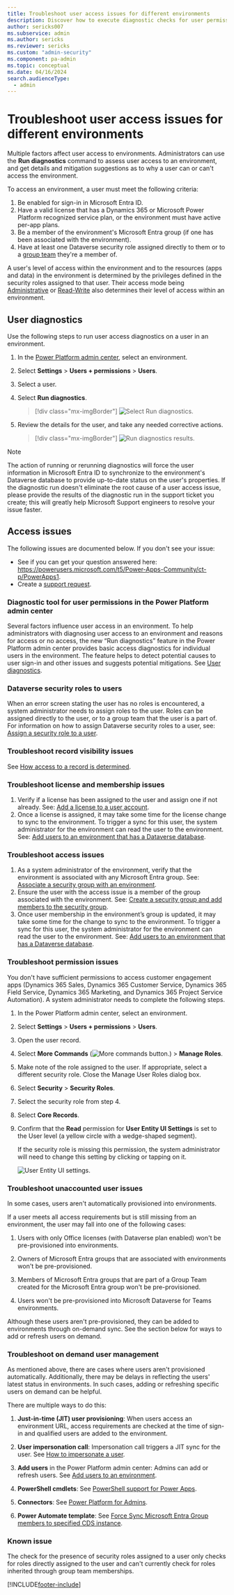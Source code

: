 ```yaml
---
title: Troubleshoot user access issues for different environments
description: Discover how to execute diagnostic checks for user permissions in various environments, along with the requirements needed for access.
author: sericks007
ms.subservice: admin
ms.author: sericks
ms.reviewer: sericks
ms.custom: "admin-security"
ms.component: pa-admin
ms.topic: conceptual
ms.date: 04/16/2024
search.audienceType: 
  - admin
---
```

# Troubleshoot user access issues for different environments

Multiple factors affect user access to environments. Administrators can use the **Run diagnostics** command to assess user access to an environment, and get details and mitigation suggestions as to why a user can or can't access the environment.

To access an environment, a user must meet the following criteria:

1. Be enabled for sign-in in Microsoft Entra ID.
2. Have a valid license that has a Dynamics 365 or Microsoft Power Platform recognized service plan, or the environment must have active per-app plans.
3. Be a member of the environment's Microsoft Entra group (if one has been associated with the environment).
4. Have at least one Dataverse security role assigned directly to them or to a [group team](manage-group-teams.md) they're a member of.

A user's level of access within the environment and to the resources (apps and data) in the environment is determined by the privileges defined in the security roles assigned to that user. Their access mode being [Administrative](create-users.md#create-an-administrative-user-account) or [Read-Write](create-users.md#create-a-read-write-user-account) also determines their level of access within an environment.

## User diagnostics

Use the following steps to run user access diagnostics on a user in an environment.

1. In the [Power Platform admin center](https://admin.powerplatform.microsoft.com), select an environment.

2. Select **Settings** > **Users + permissions** > **Users**.  

3. Select a user.

4. Select **Run diagnostics**.

   > [!div class="mx-imgBorder"]
   > ![Select Run diagnostics.](media/teams-environment-user-list.png "Select Run diagnostics")

5. Review the details for the user, and take any needed corrective actions.

   > [!div class="mx-imgBorder"]
   > ![Run diagnostics results.](media/run-diagnostics-results.png "Run diagnostics results")

> [!NOTE]
> The action of running or rerunning diagnostics will force the user information in Microsoft Entra ID to synchronize to the environment's Dataverse database to provide up-to-date status on the user's properties. If the diagnostic run doesn't eliminate the root cause of a user access issue, please provide the results of the diagnostic run in the support ticket you create; this will greatly help Microsoft Support engineers to resolve your issue faster.

## Access issues

The following issues are documented below. If you don't see your issue:

- See if you can get your question answered here: <https://powerusers.microsoft.com/t5/Power-Apps-Community/ct-p/PowerApps1>.
- Create a [support request](https://powerapps.microsoft.com/support/).

### Diagnostic tool for user permissions in the Power Platform admin center

Several factors influence user access in an environment. To help administrators with diagnosing user access to an environment and reasons for access or no access, the new “Run diagnostics” feature in the Power Platform admin center provides basic access diagnostics for individual users in the environment. The feature helps to detect potential causes to user sign-in and other issues and suggests potential mitigations. See [User diagnostics](#user-diagnostics).

### Dataverse security roles to users

When an error screen stating the user has no roles is encountered, a system administrator needs to assign roles to the user. Roles can be assigned directly to the user, or to a group team that the user is a part of. For information on how to assign Dataverse security roles to a user, see:
[Assign a security role to a user](assign-security-roles.md).

### Troubleshoot record visibility issues

See [How access to a record is determined](how-record-access-determined.md).

### Troubleshoot license and membership issues

1. Verify if a license has been assigned to the user and assign one if not already. See: [Add a license to a user account](assign-licenses.md).
2. Once a license is assigned, it may take some time for the license change to sync to the environment. To trigger a sync for this user, the system administrator for the environment can read the user to the environment. See: [Add users to an environment that has a Dataverse database](add-users-to-environment.md#add-users-to-an-environment-that-has-a-dataverse-database).

### Troubleshoot access issues

1. As a system administrator of the environment, verify that the environment is associated with any Microsoft Entra group. See: [Associate a security group with an environment](control-user-access.md#associate-a-security-group-with-an-environment).
2. Ensure the user with the access issue is a member of the group associated with the environment. See: [Create a security group and add members to the security group](control-user-access.md#create-a-security-group-and-add-members-to-the-security-group).
3. Once user membership in the environment’s group is updated, it may take some time for the change to sync to the environment. To trigger a sync for this user, the system administrator for the environment can read the user to the environment. See: [Add users to an environment that has a Dataverse database](add-users-to-environment.md#add-users-to-an-environment-that-has-a-dataverse-database).

### Troubleshoot permission issues

You don't have sufficient permissions to access customer engagement apps (Dynamics 365 Sales, Dynamics 365 Customer Service, Dynamics 365 Field Service, Dynamics 365 Marketing, and Dynamics 365 Project Service Automation). A system administrator needs to complete the following steps.  
  
1. In the Power Platform admin center, select an environment.

2. Select **Settings** > **Users + permissions** > **Users**.  
  
3. Open the user record.  
  
4. Select **More Commands** (![More commands button.](../admin/media/not-available.png "More commands button")) > **Manage Roles**.  
  
5. Make note of the role assigned to the user. If appropriate, select a different security role. Close the Manage User Roles dialog box.  
  
6. Select **Security** > **Security Roles**.  
  
7. Select the security role from step 4.  
  
8. Select **Core Records**.  
  
9. Confirm that the **Read** permission for **User Entity UI Settings** is set to the User level (a yellow circle with a wedge-shaped segment).  
  
     If the security role is missing this permission, the system administrator will need to change this setting by clicking or tapping on it.  
  
   ![User Entity UI settings.](../admin/media/user-entity.png "User Entity UI settings")  

### Troubleshoot unaccounted user issues

In some cases, users aren't automatically provisioned into environments.

If a user meets all access requirements but is still missing from an environment, the user may fall into one of the following cases:

1. Users with only Office licenses (with Dataverse plan enabled) won't be pre-provisioned into environments.

2. Owners of Microsoft Entra groups that are associated with environments won't be pre-provisioned.

3. Members of Microsoft Entra groups that are part of a Group Team created for the Microsoft Entra group won't be pre-provisioned.

4. Users won't be pre-provisioned into Microsoft Dataverse for Teams environments.

Although these users aren't pre-provisioned, they can be added to environments through on-demand sync. See the section below for ways to add or refresh users on demand.

### Troubleshoot on demand user management

As mentioned above, there are cases where users aren't provisioned automatically. Additionally, there may be delays in reflecting the users' latest status in environments. In such cases, adding or refreshing specific users on demand can be helpful.

There are multiple ways to do this:

1. **Just-in-time (JIT) user provisioning**: When users access an environment URL, access requirements are checked at the time of sign-in and qualified users are added to the environment.

2. **User impersonation call**: Impersonation call triggers a JIT sync for the user. See [How to impersonate a user](/powerapps/developer/common-data-service/webapi/impersonate-another-user-web-api#how-to-impersonate-a-user).

3. **Add users** in the Power Platform admin center: Admins can add or refresh users. See [Add users to an environment](add-users-to-environment.md).

4. **PowerShell cmdlets**: See [PowerShell support for Power Apps](./powerapps-powershell.md#power-apps-cmdlets-for-administrators).

5. **Connectors**: See [Power Platform for Admins](/connectors/powerplatformforadmins/#force-sync-user).

6. **Power Automate template**: See [Force Sync Microsoft Entra Group members to specified CDS instance](https://us.flow.microsoft.com/galleries/public/templates/6e4162ca7afc48479e3ad1caadc6c1e6/force-sync-azure-active-directory-group-members-to-specified-cds-instance/).

### Known issue

The check for the presence of security roles assigned to a user only checks for roles directly assigned to the user and can't currently check for roles inherited through group team memberships.

[!INCLUDE[footer-include](../includes/footer-banner.md)]
